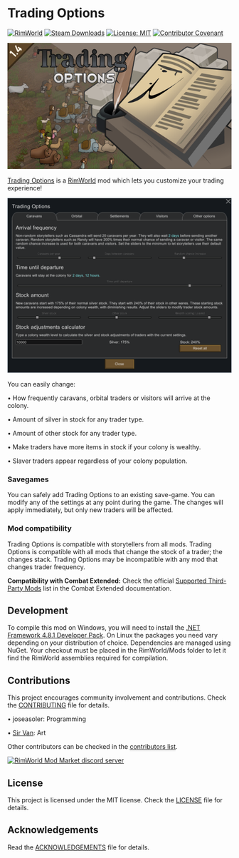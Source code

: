 Trading Options
===

[![RimWorld](https://img.shields.io/badge/RimWorld-1.4-informational)](https://rimworldgame.com/) [![Steam Downloads](https://img.shields.io/steam/downloads/2876541977)](https://steamcommunity.com/sharedfiles/filedetails/?id=2813426619) [![License: MIT](https://img.shields.io/badge/License-MIT-yellow.svg)](https://opensource.org/licenses/MIT) [![Contributor Covenant](https://img.shields.io/badge/Contributor%20Covenant-2.1-4baaaa.svg)](CODE_OF_CONDUCT.md)

![Mod preview](About/Preview.png)

[Trading Options](https://steamcommunity.com/sharedfiles/filedetails/?id=2876541977) is a [RimWorld](https://rimworldgame.com/) mod which lets you customize your trading experience!

![Mod settings image](Preview/ui.png?raw=true)

You can easily change:

• How frequently caravans, orbital traders or visitors will arrive at the colony.

• Amount of silver in stock for any trader type.

• Amount of other stock for any trader type.

• Make traders have more items in stock if your colony is wealthy.

• Slaver traders appear regardless of your colony population.

### Savegames

You can safely add Trading Options to an existing save-game. You can modify any of the settings at any point during the game. The changes will apply immediately, but only new traders will be affected.

### Mod compatibility

Trading Options is compatible with storytellers from all mods. Trading Options is compatible with all mods that change the stock of a trader; the changes stack. Trading Options may be incompatible with any mod that changes trader frequency.

**Compatibility with Combat Extended:** Check the official [Supported Third-Party Mods](url=https://github.com/CombatExtended-Continued/CombatExtended/blob/Development/SupportedThirdPartyMods.md) list in the Combat Extended documentation.

Development
---

To compile this mod on Windows, you will need to install the [.NET Framework 4.8.1 Developer Pack](https://dotnet.microsoft.com/en-us/download/dotnet-framework/net481). On Linux the packages you need vary depending on your distribution of choice. Dependencies are managed using NuGet. Your checkout must be placed in the RimWorld/Mods folder to let it find the RimWorld assemblies required for compilation.

Contributions
---

This project encourages community involvement and contributions. Check the [CONTRIBUTING](CONTRIBUTING.md) file for details.

• joseasoler: Programming

• [Sir Van](https://steamcommunity.com/id/UnVan/myworkshopfiles/?appid=294100): Art

Other contributors can be checked in the [contributors list](https://github.com/joseasoler/trading-options/graphs/contributors).

[![RimWorld Mod Market discord server](https://i.imgur.com/cfoFEMA.png)](url=https://discord.gg/7befJWr9xS)

License
---

This project is licensed under the MIT license. Check the [LICENSE](LICENSE) file for details.

Acknowledgements
---

Read the [ACKNOWLEDGEMENTS](ACKNOWLEDGEMENTS.md) file for details.
